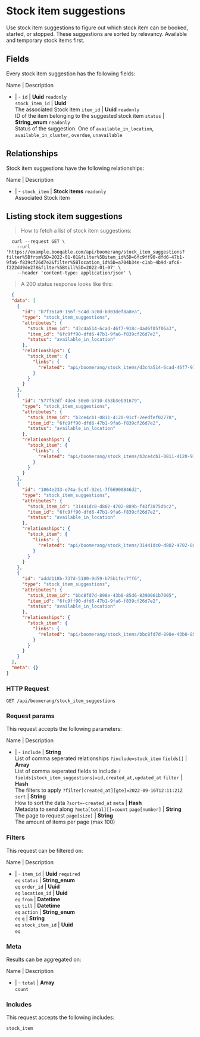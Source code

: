 # Stock item suggestions

Use stock item suggestions to figure out which stock item can be booked, started, or stopped. These suggestions are sorted by relevancy. Available and temporary stock items first.

## Fields
Every stock item suggestion has the following fields:

Name | Description
- | -
`id` | **Uuid** `readonly`<br>
`stock_item_id` | **Uuid** <br>The associated Stock item
`item_id` | **Uuid** `readonly`<br>ID of the item belonging to the suggested stock item
`status` | **String_enum** `readonly`<br>Status of the suggestion. One of `available_in_location`, `available_in_cluster`, `overdue`, `unavailable`


## Relationships
Stock item suggestions have the following relationships:

Name | Description
- | -
`stock_item` | **Stock items** `readonly`<br>Associated Stock item


## Listing stock item suggestions



> How to fetch a list of stock item suggestions:

```shell
  curl --request GET \
    --url 'https://example.booqable.com/api/boomerang/stock_item_suggestions?filter%5Bfrom%5D=2022-01-01&filter%5Bitem_id%5D=6fc9ff90-dfd6-47b1-9fa6-f839cf26d7e2&filter%5Blocation_id%5D=a704b34e-c1ab-4b9d-afc6-f222dd9de278&filter%5Btill%5D=2022-01-07' \
    --header 'content-type: application/json' \
```

> A 200 status response looks like this:

```json
  {
  "data": [
    {
      "id": "b7f361a9-156f-5c4d-a20d-bd03def8a8ea",
      "type": "stock_item_suggestions",
      "attributes": {
        "stock_item_id": "d3c4a514-6cad-46f7-918c-4ad6f05f06a3",
        "item_id": "6fc9ff90-dfd6-47b1-9fa6-f839cf26d7e2",
        "status": "available_in_location"
      },
      "relationships": {
        "stock_item": {
          "links": {
            "related": "api/boomerang/stock_items/d3c4a514-6cad-46f7-918c-4ad6f05f06a3"
          }
        }
      }
    },
    {
      "id": "577f52df-4de4-50e0-b710-d53b3eb91679",
      "type": "stock_item_suggestions",
      "attributes": {
        "stock_item_id": "b3ce4cb1-0811-4120-91cf-2eedfef02770",
        "item_id": "6fc9ff90-dfd6-47b1-9fa6-f839cf26d7e2",
        "status": "available_in_location"
      },
      "relationships": {
        "stock_item": {
          "links": {
            "related": "api/boomerang/stock_items/b3ce4cb1-0811-4120-91cf-2eedfef02770"
          }
        }
      }
    },
    {
      "id": "1064e233-e74a-5c4f-92e1-7f66900846d2",
      "type": "stock_item_suggestions",
      "attributes": {
        "stock_item_id": "31441dc0-d802-4702-889b-f43f3875dbc2",
        "item_id": "6fc9ff90-dfd6-47b1-9fa6-f839cf26d7e2",
        "status": "available_in_location"
      },
      "relationships": {
        "stock_item": {
          "links": {
            "related": "api/boomerang/stock_items/31441dc0-d802-4702-889b-f43f3875dbc2"
          }
        }
      }
    },
    {
      "id": "addd118b-737d-5180-9d59-b75b1fec7ff6",
      "type": "stock_item_suggestions",
      "attributes": {
        "stock_item_id": "bbc8fd7d-898e-43b0-85d6-8390061b7005",
        "item_id": "6fc9ff90-dfd6-47b1-9fa6-f839cf26d7e2",
        "status": "available_in_location"
      },
      "relationships": {
        "stock_item": {
          "links": {
            "related": "api/boomerang/stock_items/bbc8fd7d-898e-43b0-85d6-8390061b7005"
          }
        }
      }
    }
  ],
  "meta": {}
}
```

### HTTP Request

`GET /api/boomerang/stock_item_suggestions`

### Request params

This request accepts the following parameters:

Name | Description
- | -
`include` | **String** <br>List of comma seperated relationships `?include=stock_item`
`fields[]` | **Array** <br>List of comma seperated fields to include `?fields[stock_item_suggestions]=id,created_at,updated_at`
`filter` | **Hash** <br>The filters to apply `?filter[created_at][gte]=2022-09-16T12:11:21Z`
`sort` | **String** <br>How to sort the data `?sort=-created_at`
`meta` | **Hash** <br>Metadata to send along `?meta[total][]=count`
`page[number]` | **String** <br>The page to request
`page[size]` | **String** <br>The amount of items per page (max 100)


### Filters

This request can be filtered on:

Name | Description
- | -
`item_id` | **Uuid** `required`<br>`eq`
`status` | **String_enum** <br>`eq`
`order_id` | **Uuid** <br>`eq`
`location_id` | **Uuid** <br>`eq`
`from` | **Datetime** <br>`eq`
`till` | **Datetime** <br>`eq`
`action` | **String_enum** <br>`eq`
`q` | **String** <br>`eq`
`stock_item_id` | **Uuid** <br>`eq`


### Meta

Results can be aggregated on:

Name | Description
- | -
`total` | **Array** <br>`count`


### Includes

This request accepts the following includes:

`stock_item`





